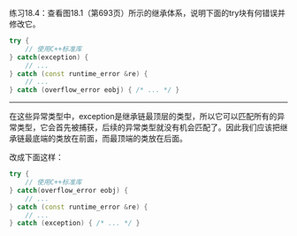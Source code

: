 练习18.4：查看图18.1（第693页）所示的继承体系，说明下面的try块有何错误并修改它。

```c++
try {
	// 使用C++标准库
} catch(exception) {
	// ...
} catch (const runtime_error &re) {
	// ...
} catch (overflow_error eobj) { /* ... */ }
```

---

在这些异常类型中，exception是继承链最顶层的类型，所以它可以匹配所有的异常类型，它会首先被捕获，后续的异常类型就没有机会匹配了。因此我们应该把继承链最底端的类放在前面，而最顶端的类放在后面。

改成下面这样：

```c++
try {
	// 使用C++标准库
} catch(overflow_error eobj) {
	// ...
} catch (const runtime_error &re) {
	// ...
} catch (exception) { /* ... */ }
```
